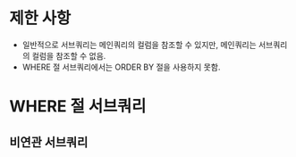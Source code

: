 # 제한 사항
- 일반적으로 서브쿼리는 메인쿼리의 컬럼을 참조할 수 있지만, 메인쿼리는 서브쿼리의 컬럼을 참조할 수 없음.
- WHERE 절 서브쿼리에서는 ORDER BY 절을 사용하지 못함.
# WHERE 절 서브쿼리
## 비연관 서브쿼리
